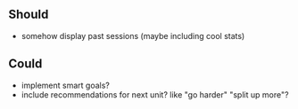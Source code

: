 ## Should

- somehow display past sessions (maybe including cool stats)

## Could

- implement smart goals?
- include recommendations for next unit? like "go harder" "split up more"?